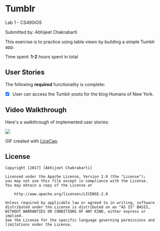 # Tumblr
Lab 1 - CS490iOS

Submitted by: Abhijeet Chakrabarti

This exercise is to practice using table views by building a simple Tumblr app.

Time spent: **1-2** hours spent in total

## User Stories

The following **required** functionality is complete:

* [x] User can access the Tumblr posts for the blog Humans of New York.

## Video Walkthrough 

Here's a walkthrough of implemented user stories:

![](https://github.com/abhic001/Tumblr/blob/master/tumblr_demo.gif)

GIF created with [LiceCap](http://www.cockos.com/licecap/).

## License

    Copyright [2017] [Abhijeet Chakrabarti]

    Licensed under the Apache License, Version 2.0 (the "License");
    you may not use this file except in compliance with the License.
    You may obtain a copy of the License at

        http://www.apache.org/licenses/LICENSE-2.0

    Unless required by applicable law or agreed to in writing, software
    distributed under the License is distributed on an "AS IS" BASIS,
    WITHOUT WARRANTIES OR CONDITIONS OF ANY KIND, either express or implied.
    See the License for the specific language governing permissions and
    limitations under the License.
